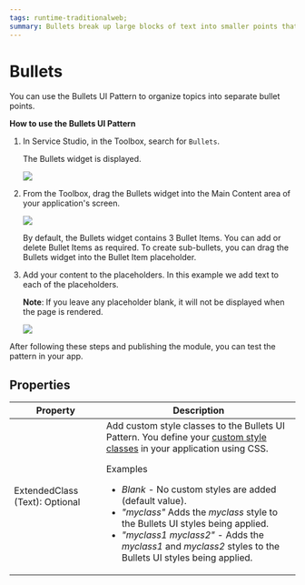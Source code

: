 ```yaml
---
tags: runtime-traditionalweb; 
summary: Bullets break up large blocks of text into smaller points that are easier to read.
---
```


# Bullets

You can use the Bullets UI Pattern to organize topics into separate bullet points.

**How to use the Bullets UI Pattern**

1. In Service Studio, in the Toolbox, search for `Bullets`.

    The Bullets widget is displayed.

    ![](<images/bullets-1-ss.png>)

1. From the Toolbox, drag the Bullets widget into the Main Content area of your application's screen.

    ![](<images/bullets-2-ss.png>)

    By default, the Bullets widget contains 3 Bullet Items. You can add or delete Bullet Items as required. To create sub-bullets, you can drag the Bullets widget into the Bullet Item placeholder.

1. Add your content to the placeholders. In this example we add text to each of the placeholders. 

    **Note**: If you leave any placeholder blank, it will not be displayed when the page is rendered.

    ![](<images/bullets-5-ss.png>)

After following these steps and publishing the module, you can test the pattern in your app. 

## Properties

| **Property** |  **Description** |  
|---|---|
| ExtendedClass (Text): Optional  |  Add custom style classes to the Bullets UI Pattern. You define your [custom style classes](../../../look-feel/css.md) in your application using CSS.<p>Examples</p><ul><li>_Blank_ - No custom styles are added (default value).</li><li>_"myclass"_ Adds the _myclass_ style to the Bullets UI styles being applied.</li><li>_"myclass1 myclass2"_ - Adds the _myclass1_ and _myclass2_ styles to the Bullets UI styles being applied. </li></ul> |
